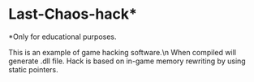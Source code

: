 # Last-Chaos-hack*
*Only for educational purposes.

This is an example of game hacking software.\n
When compiled will generate .dll file.
Hack is based on in-game memory rewriting by using static pointers.
